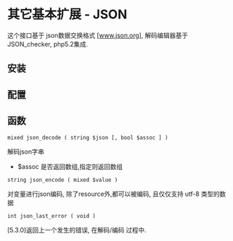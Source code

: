 # 其它基本扩展 - JSON


这个接口基于 json数据交换格式 [www.json.org], 解码编辑器基于 JSON_checker, php5.2集成.


## 安装



## 配置



## 函数

`mixed json_decode ( string $json [, bool $assoc ] )`

解码json字串
- $assoc       是否返回数组,指定则返回数组

`string json_encode ( mixed $value )`

对变量进行json编码, 除了resource外,都可以被编码, 且仅仅支持 utf-8 类型的数据

`int json_last_error ( void )`

[5.3.0]返回上一个发生的错误, 在解码/编码 过程中.